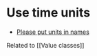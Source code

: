 # Use time units
- [Please put
units in names](https://ruudvanasseldonk.com/2022/03/20/please-put-units-in-names)

Related to [[Value classes]]

